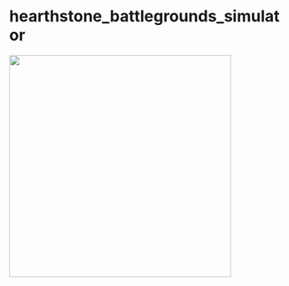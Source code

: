 # hearthstone_battlegrounds_simulator

<img src="https://github.com/minhsueh/hearthstone_battlegrounds_simulator/win_calculator.png" width="400" height="400" />

